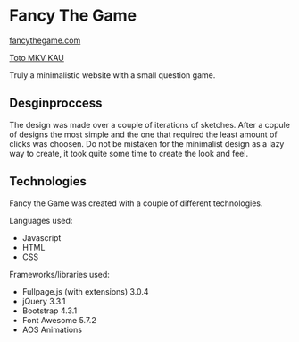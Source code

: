 # Fancy The Game

[fancythegame.com](https://fancythegame.com/)

[Toto MKV KAU](http://toto.mkv.kau.se/vt19/wd2_15/individual/)

Truly a minimalistic website with a small question game. 

## Desginproccess

The design was made over a couple of iterations of sketches. After a copule of designs the most simple and the one that required the least amount of clicks was choosen. Do not be mistaken for the minimalist design as a lazy way to create, it took quite some time to create the look and feel. 

## Technologies

Fancy the Game was created with a couple of different technologies. 

Languages used:

- Javascript
- HTML
- CSS

Frameworks/libraries used:

- Fullpage.js (with extensions) 3.0.4
- jQuery 3.3.1
- Bootstrap 4.3.1
- Font Awesome 5.7.2
- AOS Animations